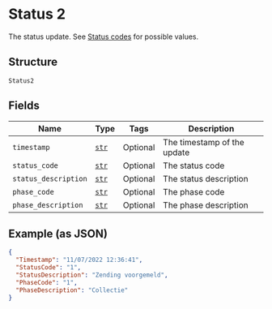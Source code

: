 
# Status 2

The status update. See [Status codes](#tag/TandT-status-codes/Status-codes) for possible values.

## Structure

`Status2`

## Fields

| Name | Type | Tags | Description |
|  --- | --- | --- | --- |
| `timestamp` | [`str`](../../doc/models/string-enum.md) | Optional | The timestamp of the update |
| `status_code` | [`str`](../../doc/models/string-enum.md) | Optional | The status code |
| `status_description` | [`str`](../../doc/models/string-enum.md) | Optional | The status description |
| `phase_code` | [`str`](../../doc/models/string-enum.md) | Optional | The phase code |
| `phase_description` | [`str`](../../doc/models/string-enum.md) | Optional | The phase description |

## Example (as JSON)

```json
{
  "Timestamp": "11/07/2022 12:36:41",
  "StatusCode": "1",
  "StatusDescription": "Zending voorgemeld",
  "PhaseCode": "1",
  "PhaseDescription": "Collectie"
}
```

